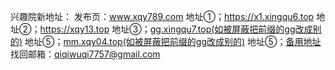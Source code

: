
兴趣院新地址：
发布页：www.xqy789.com
地址①；https://x1.xingqu6.top
地址②；https://xqy13.top
地址③；[gg.xingqu7.top(如被屏蔽把前缀的gg改成别的)](https://gg.xingqu7.top)
地址⑤；[mm.xqy04.top(如被屏蔽把前缀的gg改成别的)](https://mm.xqy04.top)
地址⑤；[备用地址](https://add133.top/tz.html)
找回邮箱：qiqiwuqi7757@gmail.com

